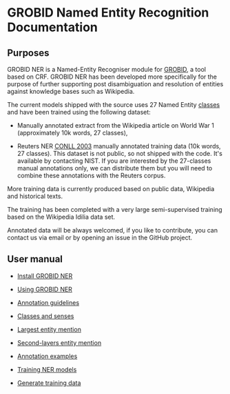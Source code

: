 <h1>GROBID Named Entity Recognition Documentation</h1>

## Purposes

GROBID NER is a Named-Entity Recogniser module for [GROBID](https://raw.github.com/kermitt2/grobid), a tool based on CRF.
GROBID NER has been developed more specifically for the purpose of further supporting post disambiguation and resolution of entities against knowledge bases such as Wikipedia.

The current models shipped with the source uses 27 Named Entity [classes](class-and-senses.md) and have been trained using the following dataset:

* Manually annotated extract from the Wikipedia article on World War 1 (approximately 10k words, 27 classes),

* Reuters NER [CONLL 2003](http://www.cnts.ua.ac.be/conll2003/ner/) manually annotated training data (10k words, 27 classes). This dataset is not public, so not shipped with the code. It's available by contacting NIST. If you are interested by the 27-classes manual annotations only, we can distribute them but you will need to combine these annotations with the Reuters corpus. 

More training data is currently produced based on public data, Wikipedia and historical texts.

The training has been completed with a very large semi-supervised training based on the Wikipedia Idilia data set.

Annotated data will be always welcomed, if you like to contribute, you can contact us via email or by opening an issue in the GitHub project.

## User manual

* [Install GROBID NER](build-and-install.md)

* [Using GROBID NER](using-grobid-ner.md)

* [Annotation guidelines](annotation-guidelines.md)

* [Classes and senses](class-and-senses.md)

* [Largest entity mention](largest-entity-mention.md)

* [Second-layers entity mention](second-layers-entity-mention.md)

* [Annotation examples](annotation-examples.md)

* [Training NER models](training-ner-model.md)

* [Generate training data](generate-training-data.md)
